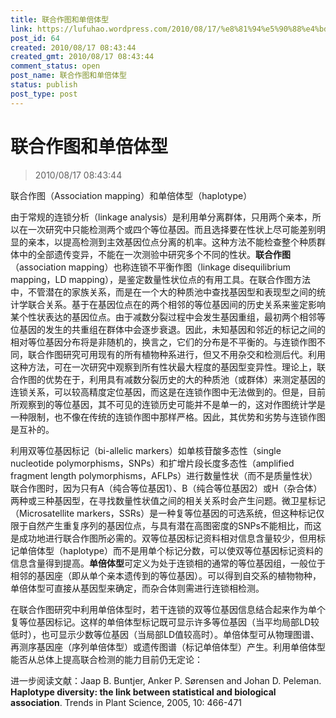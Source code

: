 ```yaml
---
title: 联合作图和单倍体型
link: https://lufuhao.wordpress.com/2010/08/17/%e8%81%94%e5%90%88%e4%bd%9c%e5%9b%be%e5%92%8c%e5%8d%95%e5%80%8d%e4%bd%93%e5%9e%8b/
post_id: 64
created: 2010/08/17 08:43:44
created_gmt: 2010/08/17 08:43:44
comment_status: open
post_name: 联合作图和单倍体型
status: publish
post_type: post
---
```


# 联合作图和单倍体型

> 2010/08/17 08:43:44

 

联合作图（Association mapping）和单倍体型（haplotype） 

由于常规的连锁分析（linkage analysis）是利用单分离群体，只用两个亲本，所以在一次研究中只能检测两个或四个等位基因。而且选择要在性状上尽可能差别明显的亲本，以提高检测到主效基因位点分离的机率。这种方法不能检查整个种质群体中的全部遗传变异，不能在一次测验中研究多个不同的性状。**联合作图**（association mapping）也称连锁不平衡作图（linkage disequilibrium mapping，LD mapping），是鉴定数量性状位点的有用工具。在联合作图方法中，不管潜在的家族关系，而是在一个大的种质池中查找基因型和表现型之间的统计学联合关系。基于在基因位点在的两个相邻的等位基因间的历史关系来鉴定影响某个性状表达的基因位点。由于减数分裂过程中会发生基因重组，最初两个相邻等位基因的发生的共重组在群体中会逐步衰退。因此，未知基因和邻近的标记之间的相对等位基因分布将是非随机的，换言之，它们的分布是不平衡的。与连锁作图不同，联合作图研究可用现有的所有植物种系进行，但又不用杂交和检测后代。利用这种方法，可在一次研究中观察到所有性状最大程度的基因型变异性。理论上，联合作图的优势在于，利用具有减数分裂历史的大的种质池（或群体）来测定基因的连锁关系，可以较高精度定位基因，而这是在连锁作图中无法做到的。但是，目前所观察到的等位基因，其不可见的连锁历史可能并不是单一的，这对作图统计学是一种限制，也不像在传统的连锁作图中那样严格。因此，其优势和劣势与连锁作图是互补的。

利用双等位基因标记（bi-allelic markers）如单核苷酸多态性（single nucleotide polymorphisms，SNPs）和扩增片段长度多态性（amplified fragment length polymorphisms，AFLPs）进行数量性状（而不是质量性状）联合作图时，因为只有A（纯合等位基因1）、B（纯合等位基因2）或H（杂合体）两种或三种基因型，在寻找数量性状值之间的相关关系时会产生问题。微卫星标记（Microsatellite markers，SSRs）是一种复等位基因的可选系统，但这种标记仅限于自然产生重复序列的基因位点，与具有潜在高图密度的SNPs不能相比，而这是成功地进行联合作图所必需的。双等位基因标记资料相对信息含量较少，但用标记单倍体型（haplotype）而不是用单个标记分数，可以使双等位基因标记资料的信息含量得到提高。**单倍体型**可定义为处于连锁相的通常的等位基因组，一般位于相邻的基因座（即从单个亲本遗传到的等位基因）。可以得到自交系的植物物种，单倍体型可直接从基因型来确定，而杂合体则需进行连锁相检测。


在联合作图研究中利用单倍体型时，若干连锁的双等位基因信息结合起来作为单个复等位基因标记。这样的单倍体型标记既可显示许多等位基因（当平均局部LD较低时），也可显示少数等位基因（当局部LD值较高时）。单倍体型可从物理图谱、再测序基因座（序列单倍体型）或遗传图谱（标记单倍体型）产生。利用单倍体型能否从总体上提高联合检测的能力目前仍无定论：

进一步阅读文献：Jaap B. Buntjer, Anker P. Sørensen and Johan D. Peleman. **Haplotype diversity: the link between statistical and biological association**. Trends in Plant Science, 2005, 10: 466-471
